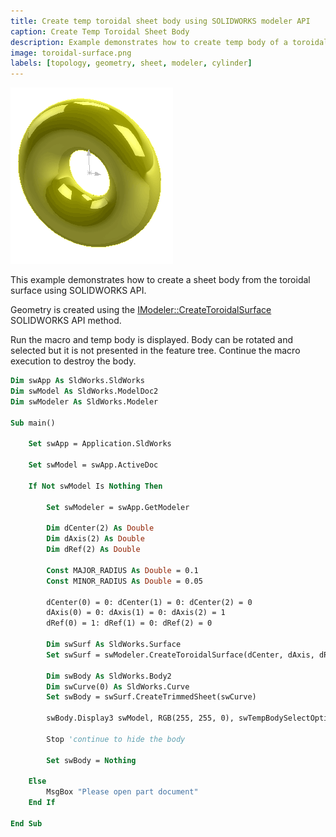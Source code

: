 ```yaml
---
title: Create temp toroidal sheet body using SOLIDWORKS modeler API
caption: Create Temp Toroidal Sheet Body
description: Example demonstrates how to create temp body of a toroidal sheet
image: toroidal-surface.png
labels: [topology, geometry, sheet, modeler, cylinder]
---
```

![Toroidal sheet body](toroidal-surface.png)

This example demonstrates how to create a sheet body from the toroidal surface using SOLIDWORKS API.

Geometry is created using the [IModeler::CreateToroidalSurface](https://help.solidworks.com/2018/english/api/sldworksapi/solidworks.interop.sldworks~solidworks.interop.sldworks.imodeler~createtoroidalsurface.html) SOLIDWORKS API method.

Run the macro and temp body is displayed. Body can be rotated and selected but it is not presented in the feature tree. Continue the macro execution to destroy the body.

~~~ vb
Dim swApp As SldWorks.SldWorks
Dim swModel As SldWorks.ModelDoc2
Dim swModeler As SldWorks.Modeler

Sub main()

    Set swApp = Application.SldWorks
    
    Set swModel = swApp.ActiveDoc
    
    If Not swModel Is Nothing Then
    
        Set swModeler = swApp.GetModeler
    
        Dim dCenter(2) As Double
        Dim dAxis(2) As Double
        Dim dRef(2) As Double
        
        Const MAJOR_RADIUS As Double = 0.1
        Const MINOR_RADIUS As Double = 0.05
        
        dCenter(0) = 0: dCenter(1) = 0: dCenter(2) = 0
        dAxis(0) = 0: dAxis(1) = 0: dAxis(2) = 1
        dRef(0) = 1: dRef(1) = 0: dRef(2) = 0
        
        Dim swSurf As SldWorks.Surface
        Set swSurf = swModeler.CreateToroidalSurface(dCenter, dAxis, dRef, MAJOR_RADIUS, MINOR_RADIUS)
        
        Dim swBody As SldWorks.Body2
        Dim swCurve(0) As SldWorks.Curve
        Set swBody = swSurf.CreateTrimmedSheet(swCurve)
        
        swBody.Display3 swModel, RGB(255, 255, 0), swTempBodySelectOptions_e.swTempBodySelectable
    
        Stop 'continue to hide the body
        
        Set swBody = Nothing
        
    Else
        MsgBox "Please open part document"
    End If
    
End Sub
~~~


